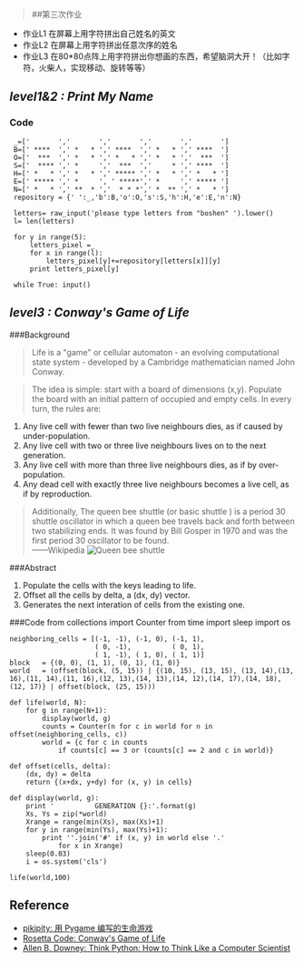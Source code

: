 

> ##第三次作业
> 
- 作业L1 在屏幕上用字符拼出自己姓名的英文
- 作业L2 在屏幕上用字符拼出任意次序的姓名
- 作业L3 在80*80点阵上用字符拼出你想画的东西，希望脑洞大开！（比如字符，火柴人，实现移动、旋转等等）

## *level1&2 : Print My Name*
### Code    
     _=['       ','       ','       ','       ','       ']
     B=[' ****  ',' *   * ',' ****  ',' *   * ',' ****  ']
     O=['  ***  ',' *   * ',' *   * ',' *   * ','  ***  ']
     S=['  **** ',' *     ','  ***  ','     * ',' ****  ']    
     H=[' *   * ',' *   * ',' ***** ',' *   * ',' *   * '] 
     E=[' ***** ',' *     ', ' *****',' *     ',' ***** ']
     N=[' *   * ',' **  * ','  * * *',' *  ** ',' *   * ']
     repository = {' ':_,'b':B,'o':O,'s':S,'h':H,'e':E,'n':N}

     letters= raw_input('please type letters from "boshen" ').lower()
     l= len(letters)

     for y in range(5):    
         letters_pixel =_
         for x in range(l):
             letters_pixel[y]+=repository[letters[x]][y]
         print letters_pixel[y]
    
     while True: input()

## *level3 : Conway's Game of Life*


###Background 


> Life is a "game" or cellular automaton - an evolving computational state system - developed by a Cambridge mathematician named John Conway.



> The idea is simple: start with a board of dimensions (x,y). Populate the board with an initial pattern of occupied and empty cells. In every turn, the rules are:



>
1. Any live cell with fewer than two live neighbours dies, as if caused by under-population.
2. Any live cell with two or three live neighbours lives on to the next generation.
3. Any live cell with more than three live neighbours dies, as if by over-population.
4. Any dead cell with exactly three live neighbours becomes a live cell, as if by reproduction.      

> Additionally, The queen bee shuttle (or basic shuttle
) is a period 30 shuttle oscillator in which a queen bee travels back and forth between two stabilizing ends. It was found by Bill Gosper in 1970 and was the first period 30 oscillator to be found.                            
> ——Wikipedia ![](http://www.conwaylife.com/w/images/c/c2/Queenbeeshuttle.png "Queen bee shuttle")

###Abstract
1. Populate the cells with the keys leading to life.
1. Offset all the cells by delta, a (dx, dy) vector.
1. Generates the next interation of cells from the existing one.


###Code
	from collections import Counter
	from time import sleep
	import os

	neighboring_cells = [(-1, -1), (-1, 0), (-1, 1), 
	                     ( 0, -1),          ( 0, 1), 
	                     ( 1, -1), ( 1, 0), ( 1, 1)]
	block   = {(0, 0), (1, 1), (0, 1), (1, 0)}
	world   = (offset(block, (5, 15)) | {(10, 15), (13, 15), (13, 14),(13, 16),(11, 14),(11, 16),(12, 13),(14, 13),(14, 12),(14, 17),(14, 18), (12, 17)} | offset(block, (25, 15)))

	def life(world, N):
    	for g in range(N+1):
        	display(world, g)
        	counts = Counter(n for c in world for n in offset(neighboring_cells, c))
        	world = {c for c in counts 
                if counts[c] == 3 or (counts[c] == 2 and c in world)} 
 
	def offset(cells, delta):
    	(dx, dy) = delta
    	return {(x+dx, y+dy) for (x, y) in cells}
 
	def display(world, g):
    	print '          GENERATION {}:'.format(g)
    	Xs, Ys = zip(*world)
    	Xrange = range(min(Xs), max(Xs)+1)
    	for y in range(min(Ys), max(Ys)+1):
       		print ''.join('#' if (x, y) in world else '.'
            	for x in Xrange)
    	sleep(0.03)
    	i = os.system('cls')
 
	life(world,100)

## Reference

- [pikipity: 用 Pygame 编写的生命游戏](http://pikipity.github.io/blog/the-game-of-life-using-pygame.html )
- [Rosetta Code: Conway's Game of Life](http://rosettacode.org/wiki/Conway%27s_Game_of_Life#Python)
- [Allen B. Downey: Think Python: How to Think Like a Computer Scientist](http://greenteapress.com/wp/think-python/ )
